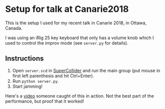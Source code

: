 # Setup for talk at Canarie2018
This is the setup I used for my recent talk in Canarie 2018, in Ottawa, Canada.

I was using an iRig 25 key keyboard that only has a volume knob which I used to
control the improv mode (see `server.py` for details).

## Instructions
1.  Open `server.scd` in [SuperCollider](https://supercollider.github.io/) and
    run the main group (put mouse in first left parenthesis and hit Ctrl+Enter).
2.  Run `python server.py`.
3.  Start jamming!

Here's a [video](https://twitter.com/pcastr/status/1047265156441333760)
someone caught of this in action. Not the best part of the performance,
but proof that it worked!

